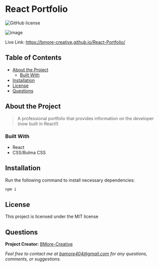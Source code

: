 # React Portfolio
  ![GitHub license](https://img.shields.io/badge/license-MIT-blue.svg) 

![image](https://user-images.githubusercontent.com/80925456/140337512-fa1eaf16-e327-4800-9a13-b354ee055a5b.png)

Live Link: https://bmore-creative.github.io/React-Portfolio/

## Table of Contents

- [About the Project](#about-the-project)
  - [Built With](#built-with) 
- [Installation](#installation)
- [License](#license)
- [Questions](#questions)

## About the Project

>A professional portfolio that provides information on the developer (now built in React!)

### Built With
- React 
- CSS/Bulma CSS

## Installation

Run the following command to install necessary dependencies:

```javascript
npm i
```

## License

This project is licensed under the MIT license

## Questions

**Project Creator:** [BMore-Creative](https://github.com/BMore-Creative)

*Feel free to contact me at bamore404@gmail.com for any questions, comments, or suggestions.*
